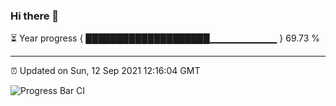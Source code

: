 ### Hi there 👋

⏳ Year progress { ████████████████████▁▁▁▁▁▁▁▁▁▁ } 69.73 %

---

⏰ Updated on Sun, 12 Sep 2021 12:16:04 GMT

![Progress Bar CI](https://github.com/liununu/liununu/workflows/Progress%20Bar%20CI/badge.svg)
